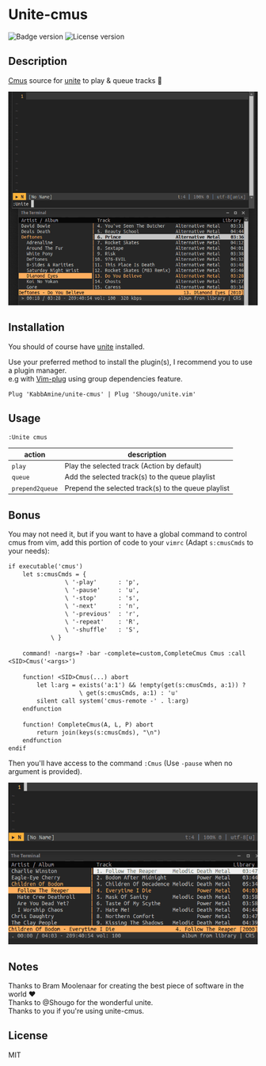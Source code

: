 # Unite-cmus

![Badge version](https://img.shields.io/badge/version-0.1-blue.svg?style=flat-square "Badge for version")
![License version](https://img.shields.io/badge/license-MIT-blue.svg?style=flat-square "Badge for license")

Description
-----------

[Cmus](https://cmus.github.io/) source for [unite](https://github.com/shougo/unite.vim) to play & queue tracks :musical_note:

![Unite-cmus demo](.img/demo.gif "Demo of unite-cmus")

Installation
-----------

You should of course have [unite](https://github.com/Shougo/unite.vim) installed.

Use your preferred method to install the plugin(s), I recommend you to use a plugin manager.  
e.g with [Vim-plug](https://github.com/junegunn/vim-plug) using group dependencies feature.

```vim
Plug 'KabbAmine/unite-cmus' | Plug 'Shougo/unite.vim'
```

Usage
-----

```vim
:Unite cmus
```

| action          | description                                         |
| -------------   | ------------------------                            |
| `play`          | Play the selected track (Action by default)          |
| `queue`         | Add the selected track(s) to the queue playlist     |
| `prepend2queue` | Prepend the selected track(s) to the queue playlist |

Bonus
-----

You may not need it, but if you want to have a global command to control cmus from vim, add this portion of code to your `vimrc` (Adapt `s:cmusCmds` to your needs):

```vim
if executable('cmus')
	let s:cmusCmds = {
				\ '-play'      : 'p',
				\ '-pause'     : 'u',
				\ '-stop'      : 's',
				\ '-next'      : 'n',
				\ '-previous'  : 'r',
				\ '-repeat'    : 'R',
				\ '-shuffle'   : 'S',
			\ }

	command! -nargs=? -bar -complete=custom,CompleteCmus Cmus :call <SID>Cmus('<args>')

	function! <SID>Cmus(...) abort
		let l:arg = exists('a:1') && !empty(get(s:cmusCmds, a:1)) ?
					\ get(s:cmusCmds, a:1) : 'u'
		silent call system('cmus-remote -' . l:arg)
	endfunction

	function! CompleteCmus(A, L, P) abort
		return join(keys(s:cmusCmds), "\n")
	endfunction
endif
```

Then you'll have access to the command `:Cmus` (Use `-pause` when no argument is provided).

![Usage of Cmus command](.img/cmus-cmd.gif "Usage of Cmus command")


## Notes

Thanks to Bram Moolenaar for creating the best piece of software in the world :heart:  
Thanks to @Shougo for the wonderful unite.  
Thanks to you if you're using unite-cmus.

## License

MIT
